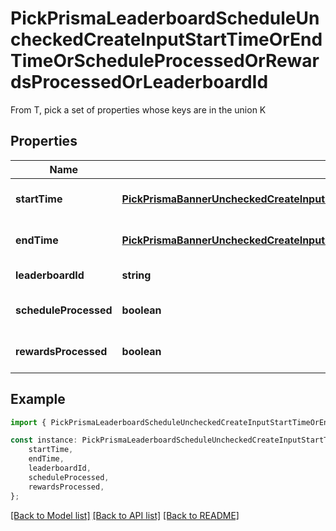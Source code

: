 # PickPrismaLeaderboardScheduleUncheckedCreateInputStartTimeOrEndTimeOrScheduleProcessedOrRewardsProcessedOrLeaderboardId

From T, pick a set of properties whose keys are in the union K

## Properties

Name | Type | Description | Notes
------------ | ------------- | ------------- | -------------
**startTime** | [**PickPrismaBannerUncheckedCreateInputBannerLocationOrStartTimeOrDesktopImageUrlOrMobileImageUrlOrEventIdStartTime**](PickPrismaBannerUncheckedCreateInputBannerLocationOrStartTimeOrDesktopImageUrlOrMobileImageUrlOrEventIdStartTime.md) |  | [optional] [default to undefined]
**endTime** | [**PickPrismaBannerUncheckedCreateInputBannerLocationOrStartTimeOrDesktopImageUrlOrMobileImageUrlOrEventIdStartTime**](PickPrismaBannerUncheckedCreateInputBannerLocationOrStartTimeOrDesktopImageUrlOrMobileImageUrlOrEventIdStartTime.md) |  | [optional] [default to undefined]
**leaderboardId** | **string** |  | [default to undefined]
**scheduleProcessed** | **boolean** |  | [optional] [default to undefined]
**rewardsProcessed** | **boolean** |  | [optional] [default to undefined]

## Example

```typescript
import { PickPrismaLeaderboardScheduleUncheckedCreateInputStartTimeOrEndTimeOrScheduleProcessedOrRewardsProcessedOrLeaderboardId } from './api';

const instance: PickPrismaLeaderboardScheduleUncheckedCreateInputStartTimeOrEndTimeOrScheduleProcessedOrRewardsProcessedOrLeaderboardId = {
    startTime,
    endTime,
    leaderboardId,
    scheduleProcessed,
    rewardsProcessed,
};
```

[[Back to Model list]](../README.md#documentation-for-models) [[Back to API list]](../README.md#documentation-for-api-endpoints) [[Back to README]](../README.md)
